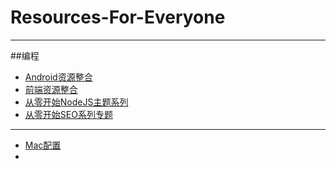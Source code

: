 # Resources-For-Everyone

---
##编程
* [Android资源整合](https://github.com/ewanluser/Resources-For-Everyone/blob/master/android.md)
* [前端资源整合](https://github.com/ewanluser/Resources-For-Everyone/blob/master/front-end.md)
* [从零开始NodeJS主题系列](https://github.com/ewanluser/Resources-For-Everyone/blob/master/NodeJS.md)
* [从零开始SEO系列专题](https://github.com/ewanluser/Resources-For-Everyone/blob/master/SEO.md)


---
* [Mac配置](https://github.com/ewanluser/Resources-For-Everyone/blob/master/mac.md)
* []()
